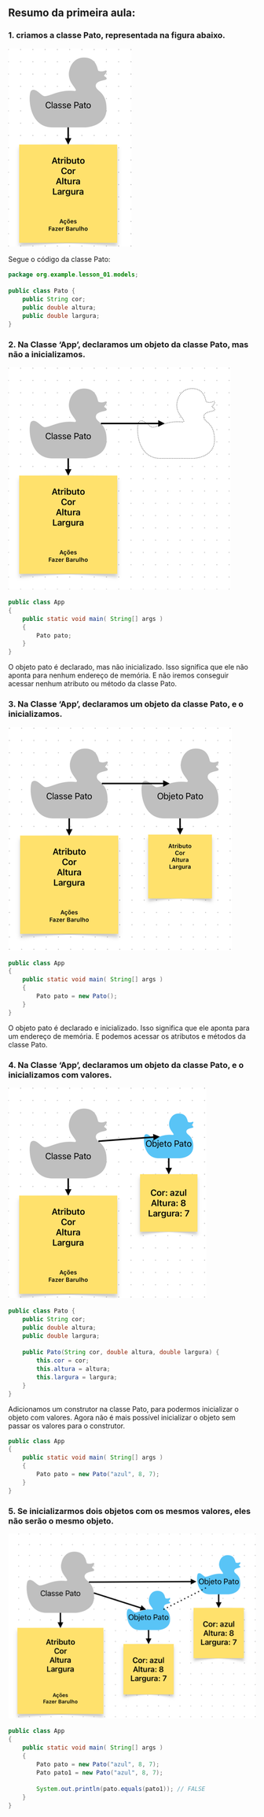 ## Resumo da primeira aula:

### 1. criamos a classe Pato, representada na figura abaixo.

![img.png](image/img_0.png)

Segue o código da classe Pato:

```java
package org.example.lesson_01.models;

public class Pato {
    public String cor;
    public double altura;
    public double largura;
}
```

### 2. Na Classe ‘App’, declaramos um objeto da classe Pato, mas não a inicializamos.

![img.png](image/img.png)

```java
public class App 
{
    public static void main( String[] args )
    {
        Pato pato;
    }
}
```
O objeto pato é declarado, mas não inicializado. Isso significa que ele não aponta para nenhum endereço de memória.
E não iremos conseguir acessar nenhum atributo ou método da classe Pato.

### 3. Na Classe ‘App’, declaramos um objeto da classe Pato, e o inicializamos.
 
![img_1.png](image/img_1.png)

```java
public class App 
{
    public static void main( String[] args )
    {
        Pato pato = new Pato();
    }
}
```
O objeto pato é declarado e inicializado. Isso significa que ele aponta para um endereço de memória.
E podemos acessar os atributos e métodos da classe Pato.

### 4. Na Classe ‘App’, declaramos um objeto da classe Pato, e o inicializamos com valores.

![img_2.png](image/img_2.png)

```java
public class Pato {
    public String cor;
    public double altura;
    public double largura;

    public Pato(String cor, double altura, double largura) {
        this.cor = cor;
        this.altura = altura;
        this.largura = largura;
    }
}
```

Adicionamos um construtor na classe Pato, para podermos inicializar o objeto com valores.
Agora não é mais possível inicializar o objeto sem passar os valores para o construtor.

```java
public class App 
{
    public static void main( String[] args )
    {
        Pato pato = new Pato("azul", 8, 7);
    }
}
```

### 5. Se inicializarmos dois objetos com os mesmos valores, eles não serão o mesmo objeto.


![img_3.png](image/img_3.png)

```java
public class App 
{
    public static void main( String[] args )
    {
        Pato pato = new Pato("azul", 8, 7);
        Pato pato1 = new Pato("azul", 8, 7);

        System.out.println(pato.equals(pato1)); // FALSE
    }
}
```

